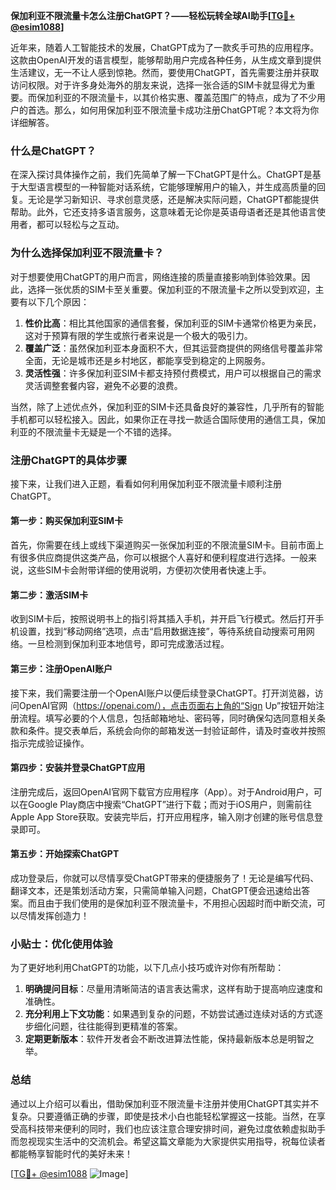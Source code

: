 **保加利亚不限流量卡怎么注册ChatGPT？——轻松玩转全球AI助手[[TG💪+ @esim1088](https://t.me/s/esim1088)]**

近年来，随着人工智能技术的发展，ChatGPT成为了一款炙手可热的应用程序。这款由OpenAI开发的语言模型，能够帮助用户完成各种任务，从生成文章到提供生活建议，无一不让人感到惊艳。然而，要使用ChatGPT，首先需要注册并获取访问权限。对于许多身处海外的朋友来说，选择一张合适的SIM卡就显得尤为重要。而保加利亚的不限流量卡，以其价格实惠、覆盖范围广的特点，成为了不少用户的首选。那么，如何用保加利亚不限流量卡成功注册ChatGPT呢？本文将为你详细解答。

### 什么是ChatGPT？

在深入探讨具体操作之前，我们先简单了解一下ChatGPT是什么。ChatGPT是基于大型语言模型的一种智能对话系统，它能够理解用户的输入，并生成高质量的回复。无论是学习新知识、寻求创意灵感，还是解决实际问题，ChatGPT都能提供帮助。此外，它还支持多语言服务，这意味着无论你是英语母语者还是其他语言使用者，都可以轻松与之互动。

### 为什么选择保加利亚不限流量卡？

对于想要使用ChatGPT的用户而言，网络连接的质量直接影响到体验效果。因此，选择一张优质的SIM卡至关重要。保加利亚的不限流量卡之所以受到欢迎，主要有以下几个原因：

1. **性价比高**：相比其他国家的通信套餐，保加利亚的SIM卡通常价格更为亲民，这对于预算有限的学生或旅行者来说是一个极大的吸引力。
2. **覆盖广泛**：虽然保加利亚本身面积不大，但其运营商提供的网络信号覆盖非常全面，无论是城市还是乡村地区，都能享受到稳定的上网服务。
3. **灵活性强**：许多保加利亚SIM卡都支持预付费模式，用户可以根据自己的需求灵活调整套餐内容，避免不必要的浪费。

当然，除了上述优点外，保加利亚的SIM卡还具备良好的兼容性，几乎所有的智能手机都可以轻松接入。因此，如果你正在寻找一款适合国际使用的通信工具，保加利亚的不限流量卡无疑是一个不错的选择。

### 注册ChatGPT的具体步骤

接下来，让我们进入正题，看看如何利用保加利亚不限流量卡顺利注册ChatGPT。

#### 第一步：购买保加利亚SIM卡

首先，你需要在线上或线下渠道购买一张保加利亚的不限流量SIM卡。目前市面上有很多供应商提供这类产品，你可以根据个人喜好和便利程度进行选择。一般来说，这些SIM卡会附带详细的使用说明，方便初次使用者快速上手。

#### 第二步：激活SIM卡

收到SIM卡后，按照说明书上的指引将其插入手机，并开启飞行模式。然后打开手机设置，找到“移动网络”选项，点击“启用数据连接”，等待系统自动搜索可用网络。一旦检测到保加利亚本地信号，即可完成激活过程。

#### 第三步：注册OpenAI账户

接下来，我们需要注册一个OpenAI账户以便后续登录ChatGPT。打开浏览器，访问OpenAI官网（https://openai.com/），点击页面右上角的“Sign Up”按钮开始注册流程。填写必要的个人信息，包括邮箱地址、密码等，同时确保勾选同意相关条款和条件。提交表单后，系统会向你的邮箱发送一封验证邮件，请及时查收并按照指示完成验证操作。

#### 第四步：安装并登录ChatGPT应用

注册完成后，返回OpenAI官网下载官方应用程序（App）。对于Android用户，可以在Google Play商店中搜索“ChatGPT”进行下载；而对于iOS用户，则需前往Apple App Store获取。安装完毕后，打开应用程序，输入刚才创建的账号信息登录即可。

#### 第五步：开始探索ChatGPT

成功登录后，你就可以尽情享受ChatGPT带来的便捷服务了！无论是编写代码、翻译文本，还是策划活动方案，只需简单输入问题，ChatGPT便会迅速给出答案。而且由于我们使用的是保加利亚不限流量卡，不用担心因超时而中断交流，可以尽情发挥创造力！

### 小贴士：优化使用体验

为了更好地利用ChatGPT的功能，以下几点小技巧或许对你有所帮助：

1. **明确提问目标**：尽量用清晰简洁的语言表达需求，这样有助于提高响应速度和准确性。
2. **充分利用上下文功能**：如果遇到复杂的问题，不妨尝试通过连续对话的方式逐步细化问题，往往能得到更精准的答案。
3. **定期更新版本**：软件开发者会不断改进算法性能，保持最新版本总是明智之举。

### 总结

通过以上介绍可以看出，借助保加利亚不限流量卡注册并使用ChatGPT其实并不复杂。只要遵循正确的步骤，即使是技术小白也能轻松掌握这一技能。当然，在享受高科技带来便利的同时，我们也应该注意合理安排时间，避免过度依赖虚拟助手而忽视现实生活中的交流机会。希望这篇文章能为大家提供实用指导，祝每位读者都能畅享智能时代的美好未来！

[[TG💪+ @esim1088](https://t.me/s/esim1088) ![Image](https://i.postimg.cc/4NQfJmqS/Snipaste-2025-05-13-00-14-12.png)]